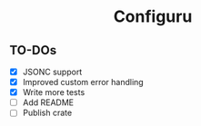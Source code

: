 <div align="center">
<h1>Configuru</h1>
</div>

## TO-DOs

- [x] JSONC support
- [x] Improved custom error handling
- [x] Write more tests
- [ ] Add README
- [ ] Publish crate